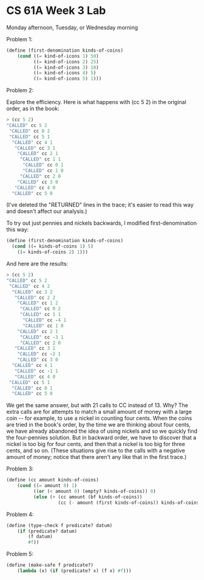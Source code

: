 # CS 61A Week 3 Lab

Monday afternoon, Tuesday, or Wednesday morning

Problem 1:

```Scheme
(define (first-denomination kinds-of-coins)
    (cond ((= kind-of-icons 1) 50)
          ((= kind-of-icons 2) 25)
          ((= kind-of-icons 3) 10)
          ((= kind-of-icons 4) 5)
          ((= kind-of-icons 5) 1)))
```

Problem 2:

Explore the efficiency. Here is what happens with (cc 5 2) in the original order, as in the book:

```Scheme
> (cc 5 2)
"CALLED" cc 5 2
 "CALLED" cc 0 2
 "CALLED" cc 5 1
  "CALLED" cc 4 1
   "CALLED" cc 3 1
    "CALLED" cc 2 1
     "CALLED" cc 1 1
      "CALLED" cc 0 1
      "CALLED" cc 1 0
     "CALLED" cc 2 0
    "CALLED" cc 3 0
   "CALLED" cc 4 0
  "CALLED" cc 5 0
```

(I've deleted the "RETURNED" lines in the trace; it's easier to read this way and doesn't affect our analysis.)

To try out just pennies and nickels backwards, I modified first-denomination this way:

```Scheme
(define (first-denomination kinds-of-coins)
  (cond ((= kinds-of-coins 1) 5)
	((= kinds-of-coins 2) 1)))
```

And here are the results:

```Scheme
> (cc 5 2)
"CALLED" cc 5 2
 "CALLED" cc 4 2
  "CALLED" cc 3 2
   "CALLED" cc 2 2
    "CALLED" cc 1 2
     "CALLED" cc 0 2
     "CALLED" cc 1 1
      "CALLED" cc -4 1
      "CALLED" cc 1 0
    "CALLED" cc 2 1
     "CALLED" cc -3 1
     "CALLED" cc 2 0
   "CALLED" cc 3 1
    "CALLED" cc -2 1
    "CALLED" cc 3 0
  "CALLED" cc 4 1
   "CALLED" cc -1 1
   "CALLED" cc 4 0
 "CALLED" cc 5 1
  "CALLED" cc 0 1
  "CALLED" cc 5 0
```

We get the same answer, but with 21 calls to CC instead of 13. Why? The extra calls are for attempts to match a small amount of money with a large coin -- for example, to use a nickel in counting four cents. When the coins are tried in the book's order, by the time we are thinking about four cents, we have already abandoned the idea of using nickels and so we quickly find the four-pennies solution. But in backward order, we have to discover that a nickel is too big for four cents, and then that a nickel is too big for three cents, and so on. (These situations give rise to the calls with a negative amount of money; notice that there aren't any like that in the first trace.)

Problem 3:

```Scheme
(define (cc amount kinds-of-coins)
    (cond ((= amount 0) 1)
          ((or (< amount 0) (empty? kinds-of-coins)) 0)
          (else (+ (cc amount (bf kinds-of-coins))
                   (cc (- amount (first kinds-of-coins)) kinds-of-coins)))))
```

Problem 4:

```Scheme
(define (type-check f predicate? datum)
    (if (predicate? datum)
        (f datum)
        #f))
```

Problem 5:

```Scheme
(define (make-safe f predicate?)
    (lambda (x) (if (predicate? x) (f x) #f)))
```
